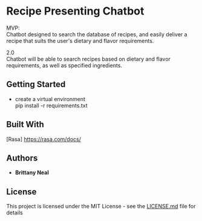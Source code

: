 # Recipe Presenting Chatbot

MVP: \
Chatbot designed to search the database of recipes, and easily deliver a recipe
that suits the user's dietary and flavor requirements.

2.0 \
Chatbot will be able to search recipes based on dietary and flavor requirements, 
as well as specified ingredients.

## Getting Started

- create a virtual environment \
pip install -r requirements.txt

## Built With

[Rasa] https://rasa.com/docs/

## Authors

* **Brittany Neal**


## License

This project is licensed under the MIT License - see the [LICENSE.md](LICENSE.md) file for details
